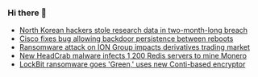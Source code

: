 ### Hi there 👋

<!--START_SECTION:feed-->
* [North Korean hackers stole research data in two-month-long breach](https://www.bleepingcomputer.com/news/security/north-korean-hackers-stole-research-data-in-two-month-long-breach/)
* [Cisco fixes bug allowing backdoor persistence between reboots](https://www.bleepingcomputer.com/news/security/cisco-fixes-bug-allowing-backdoor-persistence-between-reboots/)
* [Ransomware attack on ION Group impacts derivatives trading market](https://www.bleepingcomputer.com/news/security/ransomware-attack-on-ion-group-impacts-derivatives-trading-market/)
* [New HeadCrab malware infects 1,200 Redis servers to mine Monero](https://www.bleepingcomputer.com/news/security/new-headcrab-malware-infects-1-200-redis-servers-to-mine-monero/)
* [LockBit ransomware goes 'Green,' uses new Conti-based encryptor](https://www.bleepingcomputer.com/news/security/lockbit-ransomware-goes-green-uses-new-conti-based-encryptor/)
<!--END_SECTION:feed-->

<!--
**frankenk/frankenk** is a ✨ _special_ ✨ repository because its `README.md` (this file) appears on your GitHub profile.

Here are some ideas to get you started:

- 🔭 I’m currently working on ...
- 🌱 I’m currently learning ...
- 👯 I’m looking to collaborate on ...
- 🤔 I’m looking for help with ...
- 💬 Ask me about ...
- 📫 How to reach me: ...
- 😄 Pronouns: ...
- ⚡ Fun fact: ...
-->



